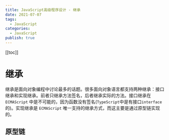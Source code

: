 ```yaml
---
title: JavaScript高级程序设计 - 继承
date: 2021-07-07
tags:
  - JavaScript
categories:
  - JavaScript
publish: true
---
```


[[toc]]

# 继承

继承是面向对象编程中讨论最多的话题。很多面向对象语言都支持两种继承：接口继承和实现继承。前者只继承方法签名，后者继承实际的方法。接口继承在 `ECMAScript` 中是不可能的，因为函数没有签名(`TypeScript`中是有接口`interface`的)。实现继承是 `ECMAScript` 唯一支持的继承方式，而这主要是通过原型链实现的。

## 原型链
